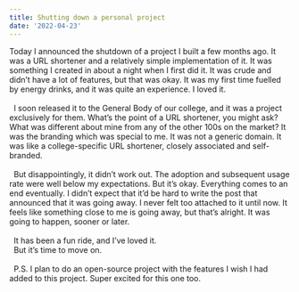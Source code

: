 ```yaml
---
title: Shutting down a personal project
date: '2022-04-23'
---
```


Today I announced the shutdown of a project I built a few months ago. It was a URL shortener and a relatively simple implementation of it. It was something I created in about a night when I first did it. It was crude and didn’t have a lot of features, but that was okay. It was my first time fuelled by energy drinks, and it was quite an experience. I loved it.
\
&nbsp;
\
&nbsp;
I soon released it to the General Body of our college, and it was a project exclusively for them. What’s the point of a URL shortener, you might ask? What was different about mine from any of the other 100s on the market? It was the branding which was special to me. It was not a generic domain. It was like a college-specific URL shortener, closely associated and self-branded.
\
&nbsp;
\
&nbsp;
But disappointingly, it didn’t work out. The adoption and subsequent usage rate were well below my expectations. But it’s okay. Everything comes to an end eventually. I didn’t expect that it’d be hard to write the post that announced that it was going away. I never felt too attached to it until now. It feels like something close to me is going away, but that’s alright. It was going to happen, sooner or later.
\
&nbsp;
\
&nbsp;
It has been a fun ride, and I’ve loved it.
\
&nbsp;
But it’s time to move on.
\
&nbsp;
\
&nbsp;
P.S. I plan to do an open-source project with the features I wish I had added to this project. Super excited for this one too.
